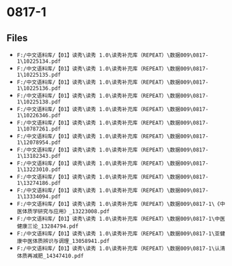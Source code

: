 # 0817-1

## Files

- `F:/中文语料库/【01】读秀\读秀 1.0\读秀补充库（REPEAT）\数据009\0817-1\10225134.pdf`
- `F:/中文语料库/【01】读秀\读秀 1.0\读秀补充库（REPEAT）\数据009\0817-1\10225135.pdf`
- `F:/中文语料库/【01】读秀\读秀 1.0\读秀补充库（REPEAT）\数据009\0817-1\10225136.pdf`
- `F:/中文语料库/【01】读秀\读秀 1.0\读秀补充库（REPEAT）\数据009\0817-1\10225138.pdf`
- `F:/中文语料库/【01】读秀\读秀 1.0\读秀补充库（REPEAT）\数据009\0817-1\10226346.pdf`
- `F:/中文语料库/【01】读秀\读秀 1.0\读秀补充库（REPEAT）\数据009\0817-1\10787261.pdf`
- `F:/中文语料库/【01】读秀\读秀 1.0\读秀补充库（REPEAT）\数据009\0817-1\12078954.pdf`
- `F:/中文语料库/【01】读秀\读秀 1.0\读秀补充库（REPEAT）\数据009\0817-1\13182343.pdf`
- `F:/中文语料库/【01】读秀\读秀 1.0\读秀补充库（REPEAT）\数据009\0817-1\13223010.pdf`
- `F:/中文语料库/【01】读秀\读秀 1.0\读秀补充库（REPEAT）\数据009\0817-1\13274186.pdf`
- `F:/中文语料库/【01】读秀\读秀 1.0\读秀补充库（REPEAT）\数据009\0817-1\13334094.pdf`
- `F:/中文语料库/【01】读秀\读秀 1.0\读秀补充库（REPEAT）\数据009\0817-1\《中医体质学研究与应用》_13223008.pdf`
- `F:/中文语料库/【01】读秀\读秀 1.0\读秀补充库（REPEAT）\数据009\0817-1\中医健康三论_13284794.pdf`
- `F:/中文语料库/【01】读秀\读秀 1.0\读秀补充库（REPEAT）\数据009\0817-1\亚健康中医体质辨识与调理_13058941.pdf`
- `F:/中文语料库/【01】读秀\读秀 1.0\读秀补充库（REPEAT）\数据009\0817-1\认清体质再减肥_14347410.pdf`
